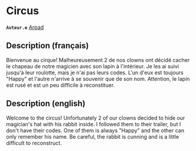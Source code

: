 # Circus

**`Auteur.e`** [Arpad](https://github.com/Arpad05)

## Description (français)

Bienvenue au cirque!
Malheureusement 2 de nos clowns ont décidé cacher le chapeau de notre magicien avec son lapin à l'intérieur.
Je les ai suivi jusqu'à leur roulotte, mais je n'ai pas leurs codes.
L'un d'eux est toujours "Happy" et l'autre n'arrive à se souvenir que de son nom.
Attention, le lapin est rusé et est un peu difficile à reconstituer.

## Description (english)

Welcome to the circus!
Unfortunately 2 of our clowns decided to hide our magician's hat with his rabbit inside.
I followed them to their trailer, but I don't have their codes.
One of them is always "Happy" and the other can only remember his name.
Be careful, the rabbit is cunning and is a little difficult to reconstruct.
